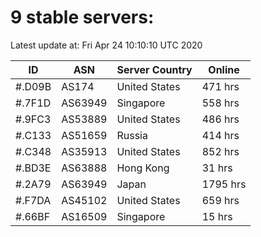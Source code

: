 # 9 stable servers:

Latest update at: Fri Apr 24 10:10:10 UTC 2020

| ID | ASN | Server Country | Online |
| -- | --- | -------------- | ------ |
| #.D09B | AS174 | United States | 471 hrs |
| #.7F1D | AS63949 | Singapore | 558 hrs |
| #.9FC3 | AS53889 | United States | 486 hrs |
| #.C133 | AS51659 | Russia | 414 hrs |
| #.C348 | AS35913 | United States | 852 hrs |
| #.BD3E | AS63888 | Hong Kong | 31 hrs |
| #.2A79 | AS63949 | Japan | 1795 hrs |
| #.F7DA | AS45102 | United States | 659 hrs |
| #.66BF | AS16509 | Singapore | 15 hrs |

